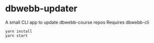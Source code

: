 # dbwebb-updater

A small CLI app to update dbwebb-course repos
Requires dbwebb-cli

```
yarn install
yarn start
```
